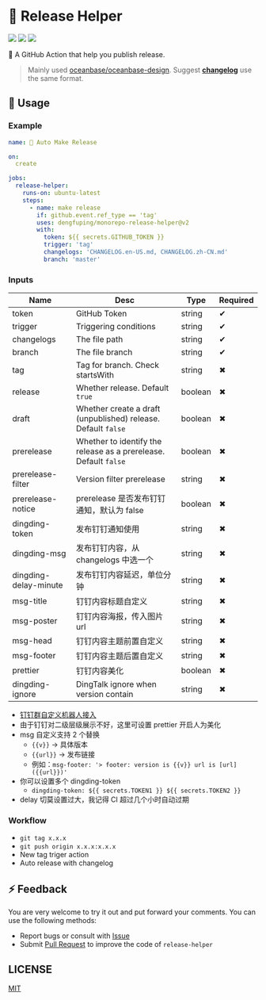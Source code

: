 # 🌈 Release Helper

![](https://img.shields.io/github/workflow/status/dengfuping/monorepo-release-helper/CI?style=flat-square)
[![](https://img.shields.io/badge/marketplace-release--helper-blueviolet?style=flat-square)](https://github.com/marketplace/actions/monorepo-release-helper)
[![](https://img.shields.io/github/v/release/dengfuping/monorepo-release-helper?style=flat-square&color=orange)](https://github.com/dengfuping/monorepo-release-helper/releases)

🤖 A GitHub Action that help you publish release.

> Mainly used [oceanbase/oceanbase-design](https://github.com/oceanbase/oceanbase-design). Suggest [**changelog**](https://github.com/oceanbase/oceanbase-design/blob/master/docs/design/design-CHANGELOG.md) use the same format.

## 🚀 Usage

### Example

```yml
name: 🤖 Auto Make Release

on:
  create

jobs:
  release-helper:
    runs-on: ubuntu-latest
    steps:
      - name: make release
        if: github.event.ref_type == 'tag'
        uses: dengfuping/monorepo-release-helper@v2
        with:
          token: ${{ secrets.GITHUB_TOKEN }}
          trigger: 'tag'
          changelogs: 'CHANGELOG.en-US.md, CHANGELOG.zh-CN.md'
          branch: 'master'
```

### Inputs

| Name | Desc | Type | Required |
| -- | -- | -- | -- |
| token | GitHub Token | string | ✔ |
| trigger | Triggering conditions | string | ✔ |
| changelogs | The file path | string | ✔ |
| branch | The file branch | string | ✔ |
| tag | Tag for branch. Check startsWith | string | ✖ |
| release | Whether release. Default `true` | boolean | ✖ |
| draft | Whether create a draft (unpublished) release. Default `false` | boolean | ✖ |
| prerelease | Whether to identify the release as a prerelease. Default `false` | boolean | ✖ |
| prerelease-filter | Version filter prerelease| string | ✖ |
| prerelease-notice | prerelease 是否发布钉钉通知，默认为 false | boolean | ✖ |
| dingding-token | 发布钉钉通知使用 | string | ✖ |
| dingding-msg | 发布钉钉内容，从 changelogs 中选一个 | string | ✖ |
| dingding-delay-minute | 发布钉钉内容延迟，单位分钟 | string | ✖ |
| msg-title | 钉钉内容标题自定义 | string | ✖ |
| msg-poster | 钉钉内容海报，传入图片 url | string | ✖ |
| msg-head | 钉钉内容主题前置自定义 | string | ✖ |
| msg-footer | 钉钉内容主题后置自定义 | string | ✖ |
| prettier | 钉钉内容美化 | boolean | ✖ |
| dingding-ignore | DingTalk ignore when version contain | string | ✖ |

- [钉钉群自定义机器人接入](https://developers.dingtalk.com/document/robots/custom-robot-access)
- 由于钉钉对二级层级展示不好，这里可设置 prettier 开启人为美化
- msg 自定义支持 2 个替换
  - `{{v}}` -> 具体版本
  - `{{url}}` -> 发布链接
  - 例如：`msg-footer: '> footer: version is {{v}} url is [url]({{url}})'`
- 你可以设置多个 dingding-token
  - `dingding-token: ${{ secrets.TOKEN1 }} ${{ secrets.TOKEN2 }}`
- delay 切莫设置过大，我记得 CI 超过几个小时自动过期

### Workflow

- `git tag x.x.x`
- `git push origin x.x.x:x.x.x`
- New tag triger action
- Auto release with changelog

## ⚡ Feedback

You are very welcome to try it out and put forward your comments. You can use the following methods:

- Report bugs or consult with [Issue](https://github.com/dengfuping/monorepo-release-helper/issues)
- Submit [Pull Request](https://github.com/dengfuping/monorepo-release-helper/pulls) to improve the code of `release-helper`

## LICENSE

[MIT](./LICENSE)
